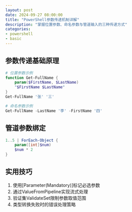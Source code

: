 ```yaml
---
layout: post
date: 2024-09-27 08:00:00
title: "PowerShell参数传递机制详解"
description: "掌握位置参数、命名参数与管道输入的三种传递方式"
categories:
- powershell
- basic
---
```


## 参数传递基础原理
```powershell
# 位置参数示例
function Get-FullName {
    param($FirstName, $LastName)
    "$FirstName $LastName"
}
Get-FullName '张' '三'

# 命名参数示例
Get-FullName -LastName '李' -FirstName '四'
```

## 管道参数绑定
```powershell
1..5 | ForEach-Object { 
    param([int]$num)
    $num * 2 
}
```

## 实用技巧
1. 使用[Parameter(Mandatory)]标记必选参数
2. 通过ValueFromPipeline实现流式处理
3. 验证集ValidateSet限制参数取值范围
4. 类型转换失败时的错误处理策略